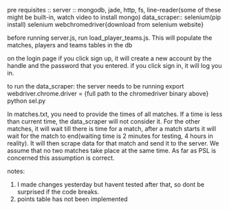 pre requisites ::
	server ::
	mongodb, jade, http, fs, line-reader(some of these might be built-in, watch video to install mongo)
	data_scraper::
	selenium(pip install)
	selenium webchromedriver{download from selenium website}

before running server.js, run load_player_teams.js. This will populate the matches, players and teams tables in the db

on the login page if you click sign up, it will create a new account by the handle and 
the password that you entered. if you click sign in, it will log you in.

to run the data_scraper:
the server needs to be running
export webdriver.chrome.driver = {full path to the chromedriver binary above}
python sel.py

In matches.txt, you need to provide the times of all matches. If a time is less than current time, the data_scraper will
not consider it. For the other matches, it will wait till there is time for a match, after a match starts it will wait for
the match to end(waiting time is 2 minutes for testing, 4 hours in reality). It will then scrape data for that match and
send it to the server.
We assume that no two matches take place at the same  time. As far as PSL is concerned this assumption is correct.


notes:
1) I made changes yesterday but havent tested after that, so dont be surprised if the code breaks.
2) points table has not been implemented
